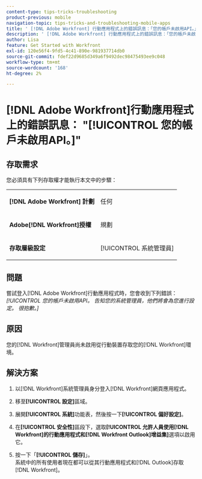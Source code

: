 ```yaml
---
content-type: tips-tricks-troubleshooting
product-previous: mobile
navigation-topic: tips-tricks-and-troubleshooting-mobile-apps
title: ' [!DNL Adobe Workfront] 行動應用程式上的錯誤訊息：「您的帳戶未啟用API。」'
description: ' [!DNL Adobe Workfront] 行動應用程式上的錯誤訊息：「您的帳戶未啟用API。」'
author: Lisa
feature: Get Started with Workfront
exl-id: 120e56f4-9fd5-4c41-890e-981937714db0
source-git-commit: fdef22d9685d349a6f9492dec98475493ee9c048
workflow-type: tm+mt
source-wordcount: '168'
ht-degree: 2%

---
```


# [!DNL Adobe Workfront]行動應用程式上的錯誤訊息： &quot;[!UICONTROL 您的帳戶未啟用API。]&quot;

## 存取需求

您必須具有下列存取權才能執行本文中的步驟：

<table style="table-layout:auto"> 
 <col> 
 <col> 
 <tbody> 
  <tr> 
   <td role="rowheader"><strong>[!DNL Adobe Workfront] 計劃</strong></td> 
   <td> <p> 任何</p> </td> 
  </tr> 
  <tr> 
   <td role="rowheader"><strong>Adobe[!DNL Workfront]授權</strong></td> 
   <td> <p>規劃</p> </td> 
  </tr> 
  <tr> 
   <td role="rowheader"><strong>存取層級設定</strong></td> 
   <td> <p>[!UICONTROL 系統管理員] </p> </td> 
  </tr> 
 </tbody> 
</table>

## 問題

嘗試登入[!DNL Adobe Workfront]行動應用程式時，您會收到下列錯誤： *[!UICONTROL 您的帳戶未啟用API。 告知您的系統管理員，他們將會為您進行設定。 很抱歉。]*

## 原因

您的[!DNL Workfront]管理員尚未啟用從行動裝置存取您的[!DNL Workfront]環境。

## 解決方案

1. 以[!DNL Workfront]系統管理員身分登入[!DNL Workfront]網頁應用程式。
1. 移至&#x200B;**[!UICONTROL 設定]**&#x200B;區域。
1. 展開&#x200B;**[!UICONTROL 系統]**&#x200B;功能表，然後按一下&#x200B;**[!UICONTROL 偏好設定]**。

1. 在&#x200B;**[!UICONTROL 安全性]**&#x200B;區段下，選取&#x200B;**[!UICONTROL 允許人員使用[!DNL Workfront]的行動應用程式和[!DNL Workfront Outlook]增益集]**&#x200B;選項以啟用它。

1. 按一下「**[!UICONTROL 儲存]**」。\
   系統中的所有使用者現在都可以從其行動應用程式和[!DNL Outlook]存取[!DNL Workfront]。
